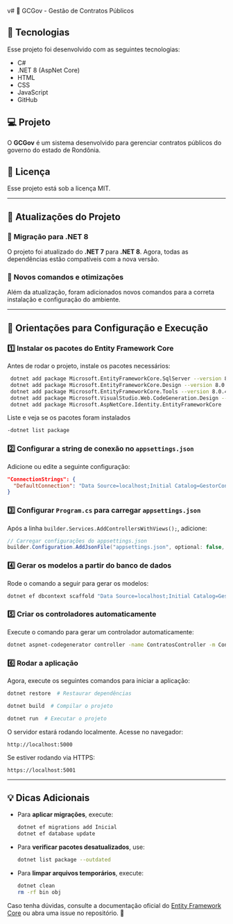 v# 📌 GCGov - Gestão de Contratos Públicos

## 🚀 Tecnologias
Esse projeto foi desenvolvido com as seguintes tecnologias:
- C#
- .NET 8 (AspNet Core)
- HTML
- CSS
- JavaScript
- GitHub

## 💻 Projeto
O **GCGov** é um sistema desenvolvido para gerenciar contratos públicos do governo do estado de Rondônia.

## 📝 Licença
Esse projeto está sob a licença MIT.

---

## 📢 **Atualizações do Projeto**
### 🔹 **Migração para .NET 8**
O projeto foi atualizado do **.NET 7** para **.NET 8**. Agora, todas as dependências estão compatíveis com a nova versão.

### 🔹 **Novos comandos e otimizações**
Além da atualização, foram adicionados novos comandos para a correta instalação e configuração do ambiente.

---

## **🎯 Orientações para Configuração e Execução**

### **1️⃣ Instalar os pacotes do Entity Framework Core**
Antes de rodar o projeto, instale os pacotes necessários:
```sh
 dotnet add package Microsoft.EntityFrameworkCore.SqlServer --version 8.0.4
 dotnet add package Microsoft.EntityFrameworkCore.Design --version 8.0.4
 dotnet add package Microsoft.EntityFrameworkCore.Tools --version 8.0.4
 dotnet add package Microsoft.VisualStudio.Web.CodeGeneration.Design --version 8.0.3
 dotnet add package Microsoft.AspNetCore.Identity.EntityFrameworkCore
```
Liste e veja se os pacotes foram instalados
```sh
-dotnet list package
```

### **2️⃣ Configurar a string de conexão no `appsettings.json`**
Adicione ou edite a seguinte configuração:
```json
"ConnectionStrings": {
  "DefaultConnection": "Data Source=localhost;Initial Catalog=GestorContratos;Integrated Security=True;TrustServerCertificate=True;"
}
```

### **3️⃣ Configurar `Program.cs` para carregar `appsettings.json`**
Após a linha `builder.Services.AddControllersWithViews();`, adicione:
```csharp
// Carregar configurações do appsettings.json
builder.Configuration.AddJsonFile("appsettings.json", optional: false, reloadOnChange: true);
```

### **4️⃣ Gerar os modelos a partir do banco de dados**
Rode o comando a seguir para gerar os modelos:
```sh
dotnet ef dbcontext scaffold "Data Source=localhost;Initial Catalog=GestorContratos;Integrated Security=True;TrustServerCertificate=True;" Microsoft.EntityFrameworkCore.SqlServer -o Models -c GCGovContext --force
```

### **5️⃣ Criar os controladores automaticamente**
Execute o comando para gerar um controlador automaticamente:
```sh
dotnet aspnet-codegenerator controller -name ContratosController -m Contrato -dc GCGovContext --relativeFolderPath Controllers --useDefaultLayout --referenceScriptLibraries
```

### **6️⃣ Rodar a aplicação**
Agora, execute os seguintes comandos para iniciar a aplicação:
```sh
dotnet restore  # Restaurar dependências
```
```sh
dotnet build  # Compilar o projeto
```
```sh
dotnet run  # Executar o projeto
```

O servidor estará rodando localmente. Acesse no navegador:
```
http://localhost:5000
```
Se estiver rodando via HTTPS:
```
https://localhost:5001
```

---

## **💡 Dicas Adicionais**
- Para **aplicar migrações**, execute:
  ```sh
  dotnet ef migrations add Inicial
  dotnet ef database update
  ```
- Para **verificar pacotes desatualizados**, use:
  ```sh
  dotnet list package --outdated
  ```
- Para **limpar arquivos temporários**, execute:
  ```sh
  dotnet clean
  rm -rf bin obj
  ```

Caso tenha dúvidas, consulte a documentação oficial do [Entity Framework Core](https://learn.microsoft.com/pt-br/ef/core/) ou abra uma issue no repositório. 🚀
